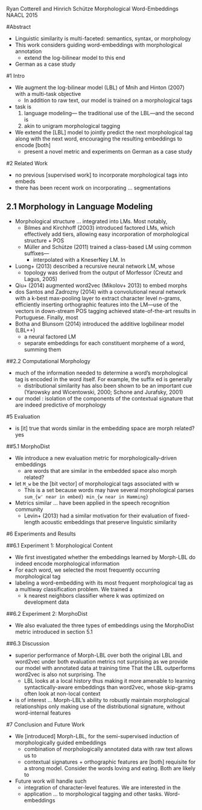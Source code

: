 Ryan Cotterell and Hinrich Schütze
Morphological Word-Embeddings
NAACL 2015

#Abstract

* Linguistic similarity is multi-faceted: semantics, syntax, or morphology
* This work considers guiding word-embeddings with morphological annotation
  * extend the log-bilinear model to this end
* German as a case study

#1 Intro

* We augment the log-bilinear model (LBL) of Mnih and Hinton (2007) 
  with a multi-task objective
  * In addition to raw text, our model is trained on a morphological tags
* task is
  1. language modeling— the traditional use of the LBL—and the second is
  2. akin to unigram morphological tagging
* We extend the [LBL] model to jointly predict the next morphological tag along
  with the next word, encouraging the resulting embeddings to encode [both]
  * present a novel metric and experiments on German as a case study

#2 Related Work

* no previous [supervised work] to incorporate morphological tags into embeds
* there has been recent work on incorporating ... segmentations

## 2.1 Morphology in Language Modeling

* Morphological structure ... integrated into LMs. Most notably,
  * Bilmes and Kirchhoff (2003) introduced factored LMs, which effectively
    add tiers, allowing easy incorporation of morphological structure + POS
  * Müller and Schütze (2011) trained a class-based LM using common suffixes—
    * interpolated with a KneserNey LM. In
* Luong+ (2013) described a recursive neural network LM, whose
  * topology was derived from the output of Morfessor (Creutz and Lagus, 2005)
* Qiu+ (2014) augmented word2vec (Mikolov+ 2013) to embed morphs
* dos Santos and Zadrozny (2014) with a convolutional neural network with a
  k-best max-pooling layer to extract character level n-grams, efficiently
  inserting orthographic features into the LM—use of the vectors in down-stream
  POS tagging achieved state-of-the-art results in Portuguese. Finally, most
* Botha and Blunsom (2014) introduced the additive logbilinear model (LBL++)
  * a neural factored LM
  * separate embeddings for each constituent morpheme of a word, summing them

##2.2 Computational Morphology

* much of the information needed to determine a word’s morphological tag is
  encoded in the word itself. For example, the suffix ed is generally
  * distributional similarity has also been shown to be an important cue
    (Yarowsky and Wicentowski, 2000; Schone and Jurafsky, 2001)
* our model : isolation of the components of the contextual signature that are
  indeed predictive of morphology

#5 Evaluation

* is [it] true that words similar in the embedding space are morph related? yes

##5.1 MorphoDist

* We introduce a new evaluation metric for morphologically-driven embeddings
  * are words that are similar in the embedded space also morph related?
* let `M_w` be the [bit vector] of morphological tags associated with w
  * This is a set because words may have several morphological parses
`sum_{w' near in embed} min_{w near in Hamming}`
* Metrics similar ... have been applied in the speech recognition community
  * Levin+ (2013) had a similar motivation for their evaluation of fixed-length
    acoustic embeddings that preserve linguistic similarity

#6 Experiments and Results

##6.1 Experiment 1: Morphological Content

* We first investigated whether the embeddings learned by Morph-LBL do indeed
  encode morphological information
* For each word, we selected the most frequently occurring morphological tag
* labeling a word-embedding with its most frequent morphological tag 
  as a multiway classification problem. We trained a
  * k nearest neighbors classifier where k was optimized on development data

##6.2 Experiment 2: MorphoDist

* We also evaluated the three types of embeddings 
  using the MorphoDist metric introduced in section 5.1

##6.3 Discussion

* superior performance of Morph-LBL over both the original LBL and word2vec
  under both evaluation metrics
  not surprising as we provide our model with annotated data at training time
  That the LBL outperforms word2vec is also not surprising. The
  * LBL looks at a local history thus making it more amenable to learning
    syntactically-aware embeddings than word2vec, whose
    skip-grams often look at non-local context
* is of interest ... Morph-LBL’s ability to robustly maintain morphological
  relationships only making use of the distributional signature, without
  word-internal features

#7 Conclusion and Future Work

* We [introduced] Morph-LBL, for the semi-supervised induction of
  morphologically guided embeddings
  * combination of morphologically annotated data with raw text allows us to
  * contextual signatures + orthographic features are [both] requisite for a
    strong model. Consider the words loving and eating. Both are likely to
* Future work will handle such
  * integration of character-level features.  We are interested in the
  * application ... to morphological tagging and other tasks.  Word-embeddings
